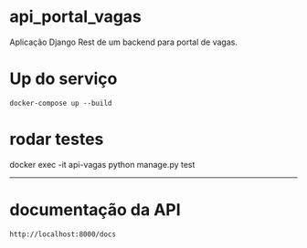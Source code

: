 # api_portal_vagas
Aplicação Django Rest de um backend para portal de vagas.


# Up do serviço
    docker-compose up --build

# rodar testes
   docker exec -it api-vagas python manage.py test 

--------------------------
# documentação da API
    http://localhost:8000/docs
